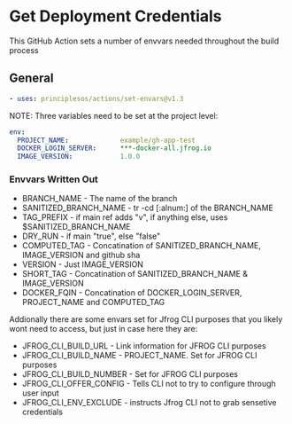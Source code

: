 # Get Deployment Credentials

This GitHub Action sets a number of envvars needed throughout the build process

## General

```yml
- uses: principlesos/actions/set-envars@v1.3
```
NOTE: Three variables need to be set at the project level:
```yml
env:
  PROJECT_NAME:             example/gh-app-test
  DOCKER_LOGIN_SERVER:      ***-docker-all.jfrog.io
  IMAGE_VERSION:            1.0.0
```


### Envvars Written Out
* BRANCH_NAME - The name of the branch
* SANITIZED_BRANCH_NAME -  tr -cd [:alnum:] of the BRANCH_NAME
* TAG_PREFIX - if main ref adds "v",  if anything else, uses $SANITIZED_BRANCH_NAME
* DRY_RUN - if main "true", else "false"
* COMPUTED_TAG - Concatination of SANITIZED_BRANCH_NAME, IMAGE_VERSION and github sha
* VERSION - Just IMAGE_VERSION
* SHORT_TAG - Concatination of SANITIZED_BRANCH_NAME & IMAGE_VERSION
* DOCKER_FQIN - Concatination of DOCKER_LOGIN_SERVER, PROJECT_NAME and COMPUTED_TAG

Addionally there are some envars set for Jfrog CLI purposes that you likely wont need to access, but just in case here they are:
* JFROG_CLI_BUILD_URL - Link information for JFROG CLI purposes
* JFROG_CLI_BUILD_NAME - PROJECT_NAME. Set for JFROG CLI purposes
* JFROG_CLI_BUILD_NUMBER - Set for JFROG CLI purposes
* JFROG_CLI_OFFER_CONFIG - Tells CLI not to try to configure through user input
* JFROG_CLI_ENV_EXCLUDE - instructs Jfrog CLI not to grab sensetive credentials
